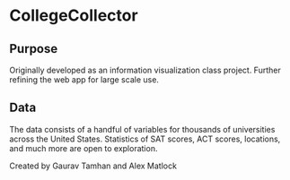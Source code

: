 # CollegeCollector

## Purpose
Originally developed as an information visualization class project. Further refining the web app for large scale use. 

## Data
The data consists of a handful of variables for thousands of universities across the United States. Statistics of SAT scores, ACT scores, locations, and much more are open to exploration.

Created by Gaurav Tamhan and Alex Matlock
